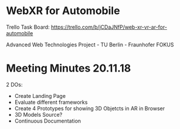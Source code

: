 # WebXR for Automobile

Trello Task Board: https://trello.com/b/jCDaJNfP/web-xr-vr-ar-for-automobile

Advanced Web Technologies Project - TU Berlin - Fraunhofer FOKUS

# Meeting Minutes 20.11.18

2 DOs:
- Create Landing Page
- Evaluate different frameworks
- Create 4 Prototypes for showing 3D Objetcts in AR in Browser
- 3D Models Source?
- Continuous Documentation

